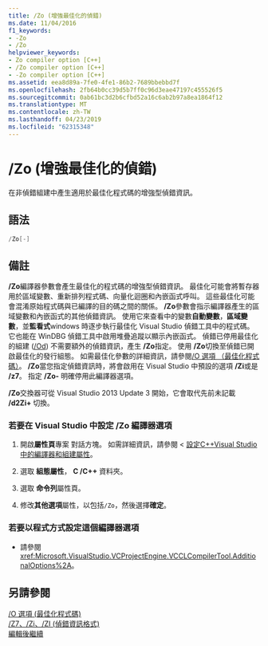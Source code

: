 ```yaml
---
title: /Zo (增強最佳化的偵錯)
ms.date: 11/04/2016
f1_keywords:
- -Zo
- /Zo
helpviewer_keywords:
- Zo compiler option [C++]
- /Zo compiler option [C++]
- -Zo compiler option [C++]
ms.assetid: eea8d89a-7fe0-4fe1-86b2-7689bbebbd7f
ms.openlocfilehash: 2fb64b0cc39d5b7ff0c96d3eae47197c455526f5
ms.sourcegitcommit: 0ab61bc3d2b6cfbd52a16c6ab2b97a8ea1864f12
ms.translationtype: MT
ms.contentlocale: zh-TW
ms.lasthandoff: 04/23/2019
ms.locfileid: "62315348"
---
```

# <a name="zo-enhance-optimized-debugging"></a>/Zo (增強最佳化的偵錯)

在非偵錯組建中產生適用於最佳化程式碼的增強型偵錯資訊。

## <a name="syntax"></a>語法

```cpp
/Zo[-]
```

## <a name="remarks"></a>備註

**/Zo**編譯器參數會產生最佳化的程式碼的增強型偵錯資訊。 最佳化可能會將暫存器用於區域變數、重新排列程式碼、向量化迴圈和內嵌函式呼叫。 這些最佳化可能會混淆原始程式碼與已編譯的目的碼之間的關係。 **/Zo**參數會指示編譯器產生的區域變數和內嵌函式的其他偵錯資訊。 使用它來查看中的變數**自動變數**，**區域變數**，並**監看式**windows 時逐步執行最佳化 Visual Studio 偵錯工具中的程式碼。 它也能在 WinDBG 偵錯工具中啟用堆疊追蹤以顯示內嵌函式。 偵錯已停用最佳化的組建 ([/Od](od-disable-debug.md)) 不需要額外的偵錯資訊，產生 **/Zo**指定。 使用 **/Zo**切換至偵錯已開啟最佳化的發行組態。 如需最佳化參數的詳細資訊，請參閱[/O 選項 （最佳化程式碼）](o-options-optimize-code.md)。 **/Zo**當您指定偵錯資訊時，將會啟用在 Visual Studio 中預設的選項 **/Zi**或是 **/z7**。 指定 **/Zo-** 明確停用此編譯器選項。

**/Zo**交換器可從 Visual Studio 2013 Update 3 開始，它會取代先前未記載 **/d2Zi+** 切換。

### <a name="to-set-the-zo-compiler-option-in-visual-studio"></a>若要在 Visual Studio 中設定 /Zo 編譯器選項

1. 開啟**屬性頁**專案 對話方塊。 如需詳細資訊，請參閱 <<c0> [ 設定C++Visual Studio 中的編譯器和組建屬性](../working-with-project-properties.md)。</c0>

1. 選取 **組態屬性**， **C /C++** 資料夾。

1. 選取 **命令列**屬性頁。

1. 修改**其他選項**屬性，以包括`/Zo`，然後選擇**確定**。

### <a name="to-set-this-compiler-option-programmatically"></a>若要以程式方式設定這個編譯器選項

- 請參閱 <xref:Microsoft.VisualStudio.VCProjectEngine.VCCLCompilerTool.AdditionalOptions%2A>。

## <a name="see-also"></a>另請參閱

[/O 選項 (最佳化程式碼)](o-options-optimize-code.md)<br/>
[/Z7、/Zi、/ZI (偵錯資訊格式)](z7-zi-zi-debug-information-format.md)<br/>
[編輯後繼續](/visualstudio/debugger/edit-and-continue)

